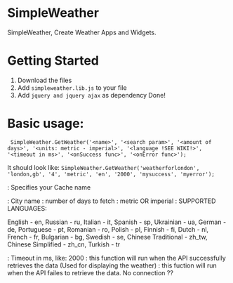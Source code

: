 SimpleWeather
=============

SimpleWeather, Create Weather Apps and Widgets.

Getting Started
===============

1. Download the files
2. Add ``` simpleweather.lib.js ``` to your file
3. Add ``` jquery and jquery ajax ``` as dependency
Done!

Basic usage:
============

``` SimpleWeather.GetWeather('<name>', '<search param>', '<amount of days>', '<units: metric - imperial>', '<language !SEE WIKI!>', '<timeout in ms>', '<onSuccess func>', '<onError func>');```

It should look like:
```SimpleWeather.GetWeather('weatherforlondon', 'london,gb', '4', 'metric', 'en', '2000', 'mysuccess', 'myerror');```

<name>: Specifies your Cache name
<search param>: City name
<amount of days>: number of days to fetch
<units>: metric OR imperial
<language>: SUPPORTED LANGUAGES:

 English - en, Russian - ru, Italian - it, Spanish - sp, Ukrainian - ua, 
 German - de, Portuguese - pt, Romanian - ro, Polish - pl, Finnish - fi, 
 Dutch - nl, French - fr, Bulgarian - bg, Swedish - se, 
 Chinese Traditional - zh_tw, Chinese Simplified - zh_cn, Turkish - tr 
 
 <timeout>: Timeout in ms, like: 2000
 <onSuccess func>: this function will run when the API successfully retrieves the data (Used for displaying the weather)
 <onError func>: this fuction will run when the API failes to retrieve the data. No connection ??
 
 
 




